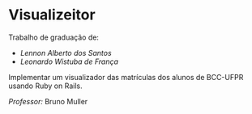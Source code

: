 Visualizeitor
=============

Trabalho de graduação de:
- *Lennon Alberto dos Santos*
- *Leonardo Wistuba de França*

Implementar um visualizador das matrículas dos alunos de BCC-UFPR usando Ruby on Rails.

*Professor:* Bruno Muller
